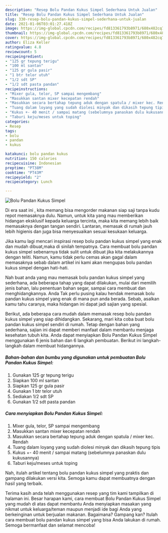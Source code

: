 ```yaml
---
description: "Resep Bolu Pandan Kukus Simpel Sederhana Untuk Jualan"
title: "Resep Bolu Pandan Kukus Simpel Sederhana Untuk Jualan"
slug: 330-resep-bolu-pandan-kukus-simpel-sederhana-untuk-jualan
date: 2021-01-06T03:01:27.418Z
image: https://img-global.cpcdn.com/recipes/fd813361793b8971/680x482cq70/bolu-pandan-kukus-simpel-foto-resep-utama.jpg
thumbnail: https://img-global.cpcdn.com/recipes/fd813361793b8971/680x482cq70/bolu-pandan-kukus-simpel-foto-resep-utama.jpg
cover: https://img-global.cpcdn.com/recipes/fd813361793b8971/680x482cq70/bolu-pandan-kukus-simpel-foto-resep-utama.jpg
author: Eliza Keller
ratingvalue: 4.8
reviewcount: 5
recipeingredient:
- "125 gr tepung terigu"
- "100 ml santan"
- "125 gr gula pasir"
- "1 btr telor utuh"
- "1/2 sdt SP"
- "1/2 sdt pasta pandan"
recipeinstructions:
- "Mixer gula, telor, SP sampai mengembang"
- "Masukkan santan mixer kecepatan rendah"
- "Masukkan secara bertahap tepung aduk dengan spatula / mixer kec. Rendah"
- "Tuang dalam loyang yang sudah diolesi minyak dan dikasih tepung tipis"
- "Kukus +- 40 menit / sampai matang (sebelumnya panaskan dulu kukusannya)"
- "Taburi keju/meses untuk toping"
categories:
- Resep
tags:
- bolu
- pandan
- kukus

katakunci: bolu pandan kukus 
nutrition: 150 calories
recipecuisine: Indonesian
preptime: "PT38M"
cooktime: "PT43M"
recipeyield: "2"
recipecategory: Lunch

---
```



![Bolu Pandan Kukus Simpel](https://img-global.cpcdn.com/recipes/fd813361793b8971/680x482cq70/bolu-pandan-kukus-simpel-foto-resep-utama.jpg)

Di era  saat ini , kita memang bisa mengorder makanan siap saji tanpa kudu repot memasaknya dulu. Namun, untuk kita yang mau memberikan hidangan eksklusif kepada keluarga tercinta, maka kita memang lebih baik memasaknya dengan tangan sendiri. Lantaran, memasak di rumah jauh lebih higienis dan juga bisa menyesuaikan sesuai kesukaan keluarga.

Jika kamu lagi mencari inspirasi resep bolu pandan kukus simpel yang enak dan mudah dibuat,maka di sinilah tempatnya. Cara membuat bolu pandan kukus simpel  sebenarnya tidak sulit untuk dibuat jika kita melakukannya dengan teliti. Namun, kamu tidak perlu cemas akan gagal dalam memasaknya 
sebab dalam artikel ini kami akan mengupas bolu pandan kukus simpel dengan hati-hati.  



Nah buat anda yang mau memasak bolu pandan kukus simpel yang sederhana, ada beberapa tahap yang dapat dilakukan, mulai dari memilih jenis bahan, lalu penentuan bahan segar, sampai cara membuat dan menghidangkannya. Anda Tak perlu pusing kalau hendak memasak bolu pandan kukus simpel yang enak di mana pun anda berada. Sebab, asalkan kamu  tahu caranya, maka hidangan ini dapat jadi sajian yang spesial.

Berikut, ada beberapa cara mudah dalam memasak resep bolu pandan kukus simpel yang siap dihidangkan. Sekarang, mari kita coba buat bolu pandan kukus simpel sendiri di rumah. Tetap dengan bahan yang sederhana, sajian ini dapat memberi manfaat dalam membantu menjaga kesehatan tubuh kita. Anda dapat menyiapkan Bolu Pandan Kukus Simpel menggunakan 6 jenis bahan dan 6 langkah pembuatan. Berikut ini langkah-langkah dalam membuat hidangannya.

<!--inarticleads1-->

##### Bahan-bahan dan bumbu yang digunakan untuk pembuatan Bolu Pandan Kukus Simpel:

1. Gunakan 125 gr tepung terigu
1. Siapkan 100 ml santan
1. Siapkan 125 gr gula pasir
1. Gunakan 1 btr telor utuh
1. Sediakan 1/2 sdt SP
1. Gunakan 1/2 sdt pasta pandan




<!--inarticleads2-->

##### Cara menyiapkan Bolu Pandan Kukus Simpel:

1. Mixer gula, telor, SP sampai mengembang
1. Masukkan santan mixer kecepatan rendah
1. Masukkan secara bertahap tepung aduk dengan spatula / mixer kec. Rendah
1. Tuang dalam loyang yang sudah diolesi minyak dan dikasih tepung tipis
1. Kukus +- 40 menit / sampai matang (sebelumnya panaskan dulu kukusannya)
1. Taburi keju/meses untuk toping




Nah, itulah artikel tentang  bolu pandan kukus simpel  yang praktis dan gampang dilakukan versi kita. Semoga kamu dapat membuatnya dengan hasil yang terbaik. 

Terima kasih anda telah menggunakan resep yang tim kami tampilkan di halaman ini. Besar harapan kami, cara membuat  Bolu Pandan Kukus Simpel yang mudah di atas dapat membantu Anda menyiapkan masakan yang nikmat untuk keluarga/teman maupun menjadi ide bagi Anda yang berkeinginan untuk berjualan makanan. Bagaimana? Gampang kan? Itulah cara membuat bolu pandan kukus simpel yang bisa Anda lakukan di rumah. Semoga bermanfaat dan selamat mencoba!

